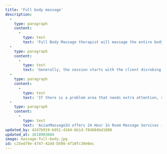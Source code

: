 ```yaml
---
title: 'Full body massage'
description:
  -
    type: paragraph
    content:
      -
        type: text
        text: 'Full Body Massage therapist will massage the entire body, including all the major areas like; the back, shoulders, legs, feet, arms, hands, and neck.'
  -
    type: paragraph
    content:
      -
        type: text
        text: 'Generally, the session starts with the client disrobing completely or wearing only undergarments and lying face down on a padded table under a sheet. The therapist will begin with the back and shoulders before moving down the body. Once the client has flipped over about mid-way through the session time, the therapist works back up the body, usually ending with neck and shoulders and sometimes the scalp. Men may also receive a pectoral massage.'
  -
    type: paragraph
    content:
      -
        type: text
        text: 'If there is a problem area that needs extra attention, such as a sore back or tight shoulders, request that the therapist spend more time focused on those trouble spots but the trade-off may be less time spent on other areas of the body. To ensure the full treatment of every body part, as well as a focus on specific issues, make an appointment for a longer session time.'
  -
    type: paragraph
    content:
      -
        type: text
        text: 'AsianMassage2U offers 24 Hour In Room Massage Services in Las Vegas and all surrounding area. Same day services available. Give us a call to schedule your appointment. Or use our online “LiveChat” to book your appointment instantly.'
updated_by: 4247b919-b951-4164-bb1d-784684bd1808
updated_at: 1610903604
image: massage-full-body.jpg
id: c25ed79e-4747-42dd-b508-4f10fc39e6ec
---
```


